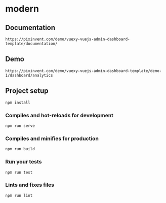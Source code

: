 # modern

## Documentation
```
https://pixinvent.com/demo/vuexy-vuejs-admin-dashboard-template/documentation/
```

## Demo
```
https://pixinvent.com/demo/vuexy-vuejs-admin-dashboard-template/demo-1/dashboard/analytics
```

## Project setup
```
npm install
```

### Compiles and hot-reloads for development
```
npm run serve
```

### Compiles and minifies for production
```
npm run build
```

### Run your tests
```
npm run test
```

### Lints and fixes files
```
npm run lint
```
